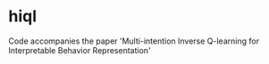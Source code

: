 # hiql
Code accompanies the paper 'Multi-intention Inverse Q-learning for Interpretable Behavior Representation'
